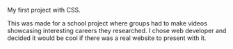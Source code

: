 My first project with CSS.

This was made for a school project where groups had to make videos showcasing interesting careers they researched. I chose web developer and decided it would be cool if
there was a real website to present with it.
